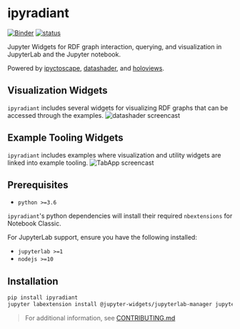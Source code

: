 # ipyradiant

[![Binder][]][binder-link] [![status][]][status-link]

Jupyter Widgets for RDF graph interaction, querying, and visualization in JupyterLab and
the Jupyter notebook.

[binder]: https://mybinder.org/badge_logo.svg
[binder-link]:
  https://mybinder.org/v2/gh/jupyrdf/ipyradiant/master?urlpath=lab/tree/index.ipynb
[status]:
  https://github.com/jupyrdf/ipyradiant/workflows/.github/workflows/ciV0.yml/badge.svg
[status-link]: https://github.com/jupyrdf/ipyradiant/actions

Powered by [ipyctoscape](https://github.com/QuantStack/ipycytoscape), [datashader](https://datashader.org/), and [holoviews](http://holoviews.org/).

## Visualization Widgets
`ipyradiant` includes several widgets for visualizing RDF graphs that can be accessed through the examples.
![datashader screencast](https://user-images.githubusercontent.com/32652349/90517352-470f7b00-e133-11ea-8cb8-8e810198ced0.gif)


## Example Tooling Widgets
`ipyradiant` includes examples where visualization and utility widgets are linked into example tooling.
 ![TabApp screencast](https://user-images.githubusercontent.com/32652349/90517340-44148a80-e133-11ea-9ee4-add09ee2c0d4.gif)


## Prerequisites
- `python >=3.6`

`ipyradiant`'s python dependencies will install their required `nbextensions` for Notebook Classic.

For JupyterLab support, ensure you have the following installed:
- `jupyterlab >=1`
- `nodejs >=10`

## Installation
```bash
pip install ipyradiant
jupyter labextension install @jupyter-widgets/jupyterlab-manager jupyter-cytoscape @pyviz/jupyterlab_pyviz qgrid2
```

> For additional information, see [CONTRIBUTING.md](./CONTRIBUTING.md)


